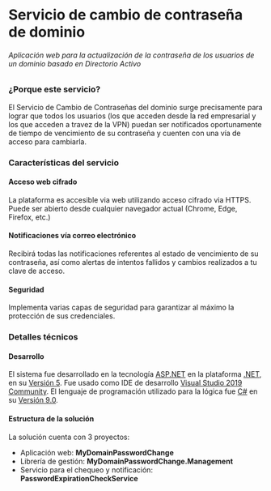 <h1>Servicio de cambio de contraseña de dominio</h1>
<h6>Aplicación web para la actualización de la contraseña de los usuarios de un dominio basado en Directorio Activo</h6>

<article>
    <h3>¿Porque este servicio?</h3>
    <p>
        El Servicio de Cambio de Contraseñas del dominio surge precisamente para lograr que todos los usuarios (los que acceden desde la red empresarial y los que acceden a travez de la VPN) puedan ser notificados oportunamente de tiempo de vencimiento de su contraseña y cuenten con una vía de acceso para cambiarla.
    </p>
</article>

<div class="container">
                <h3>Características del servicio</h3>
                <div class="row">
                    <div class="col-12 col-lg-4 col-sm-4 text-center p-2">
                        <div>
                            <h4>Acceso web cifrado</h4>
                            <p>
                                La plataforma es accesible via web utilizando acceso cifrado via HTTPS. Puede ser abierto desde cualquier navegador actual (Chrome, Edge, Firefox, etc.)
                            </p>
                        </div>
                    </div>
                    <div class="col-12 col-lg-4 col-sm-4 text-center p-2">
                        <div>
                            <h4>Notificaciones vía correo electrónico</h4>
                            <p>
                                Recibirá todas las notificaciones referentes al estado de vencimiento de su contraseña, así como alertas de intentos fallidos y cambios realizados a tu clave de acceso.
                            </p>
                        </div>
                    </div>
                    <div class="col-12 col-lg-4 col-sm-4 text-center p-2">
                        <div>
                            <h4>Seguridad</h4>
                            <p>
                                Implementa varias capas de seguridad para garantizar al máximo la protección de sus credenciales.
                            </p>
                        </div>
                    </div>
                </div>
            </div>
            
<div>
  <h3>Detalles técnicos</h3>
  <article>
    <h4>Desarrollo</h4>
    <p>
      El sistema fue desarrollado en la tecnología <a href="https://dotnet.microsoft.com/apps/aspnet">ASP.NET</a> en la plataforma <a href="https://dotnet.microsoft.com/">.NET</a>, en su <a href="https://devblogs.microsoft.com/dotnet/announcing-net-5-0/">Versión 5</a>. Fue usado como IDE de desarrollo <a href="https://visualstudio.microsoft.com/vs/community/">Visual Studio 2019 Community</a>. El lenguaje de programación utilizado para la lógica fue <a href="https://docs.microsoft.com/en-us/dotnet/csharp/">C#</a> en su <a href="https://docs.microsoft.com/en-us/dotnet/csharp/whats-new/csharp-9">Versión 9.0</a>.
    </p>
    <h4>Estructura de la solución</h4>
    <p>
      La solución cuenta con 3 proyectos:
      <ul>
          <li>Aplicación web: <span><strong>MyDomainPasswordChange</strong></span></li>
          <li>Librería de gestión: <span><strong>MyDomainPasswordChange.Management</strong></span></li>
          <li>Servicio para el chequeo y notificación: <span><strong>PasswordExpirationCheckService</strong></span></li>
      </ul>
    </p>
  </article>
</div>
